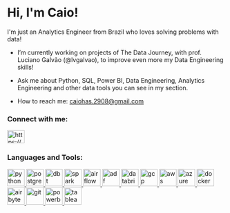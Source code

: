 # Hi, I'm Caio!

I'm just an Analytics Engineer from Brazil who loves solving problems with data!  

- I’m currently working on projects of The Data Journey, with prof. Luciano Galvão (@lvgalvao), to improve even more my Data Engineering skills!

- Ask me about Python, SQL, Power BI, Data Engineering, Analytics Engineering and other data tools you can see in my section.

- How to reach me: [caiohas.2908@gmail.com](mailto:caiohas.2908@gmail.com)

<h3 align="left">Connect with me:</h3>
<p align="left">
<a href="https://www.linkedin.com/in/caiohas/" target="blank"><img align="center" src="https://raw.githubusercontent.com/rahuldkjain/github-profile-readme-generator/master/src/images/icons/Social/linked-in-alt.svg" alt="https://www.linkedin.com/in/caiohas/" height="30" width="40" /></a>
</p>

<h3 align="left">Languages and Tools:</h3>
<p align="left"> 
  <a href="https://www.python.org" target="_blank" rel="noreferrer"> <img src="https://www.vectorlogo.zone/logos/python/python-icon.svg" alt="python" width="40" height="40"/> </a>
  <a href="https://www.postgresql.org/docs/" target="_blank" rel="noreferrer"> <img src="https://www.vectorlogo.zone/logos/postgresql/postgresql-icon.svg" alt="postgreSQL" width="40" height="40"/> </a> 
  <a href="https://www.getdbt.com/" target="_blank" rel="noreferrer"> <img src="https://raw.githubusercontent.com/gilbarbara/logos/main/logos/dbt-icon.svg" alt="dbt" width="40" height="40"/> </a> 
  <a href="https://spark.apache.org/" target="_blank" rel="noreferrer"> <img src="https://www.vectorlogo.zone/logos/apache_spark/apache_spark-icon.svg" alt="spark" width="40" height="40"/> </a> 
  <a href="https://airflow.apache.org/" target="_blank" rel="noreferrer"> <img src="https://upload.vectorlogo.zone/logos/apache_airflow/images/9c14446f-4cdc-4b19-9290-c753fc20fb2a.svg" alt="airflow" width="40" height="40"/> </a> 
  <a href="https://learn.microsoft.com/en-us/azure/data-factory/" target="_blank" rel="noreferrer"> <img src="https://github.com/benc-uk/icon-collection/blob/master/azure-docs/data-factory.svg" alt="adf" width="40" height="40"/> </a> 
  <a href="https://www.databricks.com/" target="_blank" rel="noreferrer"> <img src="https://www.vectorlogo.zone/logos/databricks/databricks-icon.svg" alt="databricks" width="40" height="40"/> </a>
  <a href="https://cloud.google.com" target="_blank" rel="noreferrer"> <img src="https://www.vectorlogo.zone/logos/google_cloud/google_cloud-icon.svg" alt="gcp" width="40" height="40"/> </a>
  <a href="https://aws.amazon.com/pt/?nc2=h_lg" target="_blank" rel="noreferrer"> <img src="https://www.svgrepo.com/show/448266/aws.svg" alt="aws" width="40" height="40"/> </a> 
  <a href="https://azure.microsoft.com/pt-br" target="_blank" rel="noreferrer"> <img src="https://www.vectorlogo.zone/logos/microsoft_azure/microsoft_azure-icon.svg" alt="azure" width="40" height="40"/> </a> 
  <a href="https://www.docker.com/" target="_blank" rel="noreferrer"> <img src="https://vectorwiki.com/images/cEFKB__docker.svg" alt="docker" width="40" height="40"/> </a>   
  <a href="https://docs.airbyte.com/" target="_blank" rel="noreferrer"> <img src="https://upload.vectorlogo.zone/logos/airbyteio/images/0b7835a0-eb34-4378-805b-1ea958cecccf.svg" alt="airbyte" width="40" height="40"/> </a>   
  <a href="https://git-scm.com/" target="_blank" rel="noreferrer"> <img src="https://www.vectorlogo.zone/logos/git-scm/git-scm-icon.svg" alt="git" width="40" height="40"/> </a> 
  <a href="https://learn.microsoft.com/pt-br/power-bi/" target="_blank" rel="noreferrer"> <img src="https://www.vectorlogo.zone/logos/microsoft_powerbi/microsoft_powerbi-icon.svg" alt="powerbi" width="40" height="40"/> </a>
  <a href="https://community.tableau.com/s/" target="_blank" rel="noreferrer"> <img src="https://github.com/get-icon/geticon/blob/master/icons/tableau-icon.svg" alt="tableau" width="40" height="40"/> </a> 
</p>
